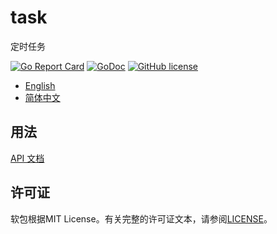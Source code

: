 # task

定时任务

[![Go Report Card](https://goreportcard.com/badge/github.com/wzshiming/task)](https://goreportcard.com/report/github.com/wzshiming/task)
[![GoDoc](https://godoc.org/github.com/wzshiming/task?status.svg)](https://godoc.org/github.com/wzshiming/task)
[![GitHub license](https://img.shields.io/github/license/wzshiming/task.svg)](https://github.com/wzshiming/task/blob/master/LICENSE)

- [English](https://github.com/wzshiming/task/blob/master/README.md)
- [简体中文](https://github.com/wzshiming/task/blob/master/README_cn.md)

## 用法

[API 文档](https://godoc.org/github.com/wzshiming/task)

## 许可证

软包根据MIT License。有关完整的许可证文本，请参阅[LICENSE](https://github.com/wzshiming/task/blob/master/LICENSE)。